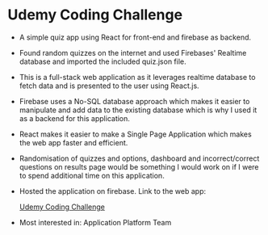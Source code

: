 # Udemy Coding Challenge

* A simple quiz app using React for front-end and firebase as backend.
* Found random quizzes on the internet and used Firebases' Realtime database and imported the included quiz.json file.
* This is a full-stack web application as it leverages realtime database to fetch data and is presented to the user using React.js.
* Firebase uses a No-SQL database approach which makes it easier to manipulate and add data to the existing database which is why I used it as a backend for this application.
* React makes it easier to make a Single Page Application which makes the web app faster and efficient.
* Randomisation of quizzes and options, dashboard and incorrect/correct questions on results page would be something I would work on if I were to spend additional time on this application.
* Hosted the application on firebase. Link to the web app:

    [Udemy Coding Challenge](https://udemy-quiz-1eef0.web.app/)

* Most interested in: Application Platform Team
